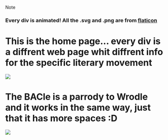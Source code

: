 > [!NOTE]
> ### Every div is animated! All the .svg and .png are from [flaticon](https://www.flaticon.com/) 

# This is the home page... every div is a diffrent web page whit diffrent info for the specific literary movement

![](https://github.com/user-attachments/assets/dcad777b-280e-4d25-b816-29c547a989c9)


# The BACle is a parrody to Wrodle and it works in the same way, just that it has more spaces :D

![](https://github.com/user-attachments/assets/157c65c9-4a89-4623-ab37-9bdb92931d10)
